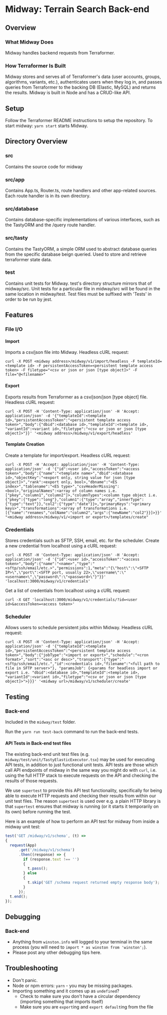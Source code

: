 # Midway: Terrain Search Back-end

## Overview

### What Midway Does

Midway handles backend requests from Terraformer.

### How Terraformer Is Built

Midway stores and serves all of Terraformer's data (user accounts,
groups, algorithms, variants, etc.), authenticates users when they log in, and passes queries from Terraformer to
the backing DB (Elastic, MySQL) and returns the results. Midway is built in Node and has a CRUD-like API.

## Setup

Follow the Terraformer README instructions to setup the repository. To start midway:
`yarn start` starts Midway.

## Directory Overview

### src

Contains the source code for midway

### src/app

Contains App.ts, Router.ts, route handlers and other app-related sources. Each route handler is in its own directory.

### src/database

Contains database-specific implementations of various interfaces, such as the TastyORM and the /query route handler.

### src/tasty

Contains the TastyORM, a simple ORM used to abstract database queries from the specific database beign queried. Used to store and retrieve terraformer state data.

### test

Contains unit tests for Midway. test's directory structure mirrors that of midway/src. Unit tests for a particular file in midway/src will be found in the same location in midway/test. Test files must be suffixed with 'Tests' in order to be run by jest. 

## Features

### File I/O

#### Import

Imports a csv/json file into Midway. Headless cURL request:
```
curl -X POST <midway address>/midway/v1/import/headless -F templateId=<template id> -F persistentAccessToken=<persistent template access token> -F filetype="<csv or json or json [type object]>" -F file="@<filename>"
```

#### Export

Exports results from Terraformer as a csv/json/json [type object] file. Headless cURL request:
```
curl -X POST -H 'Content-Type: application/json' -H 'Accept: application/json' -d '{"templateId":<template id>,"persistentAccessToken":"<persistent template access token>","body":{"dbid":<database id>,"templateId":<template id>, "variantId":<variant id>,"filetype":"<csv or json or json [type object]>"}}' '<midway address>/midway/v1/export/headless'
```

#### Template Creation

Create a template for import/export. Headless cURL request:
```
curl -X POST -H 'Accept: application/json' -H 'Content-Type: application/json' -d '{"id":<user id>,"accessToken":"<access token>","body":{"name":"<template name>","dbid":<database id>,"objectKey":"<export only, string value for json [type object]>","rank":<export only, bool>,"dbname":"<ES index>","tablename":"<ES type>","csvHeaderMissing":<bool>,"originalNames":<array of column names i.e. ["pkey","column1","column2"]>,"columnTypes":<column type object i.e. {"pkey":{"type":"long"},"column1":{"type":"array","innerType":{"type":"text"}},"col2":{"type":"date"}}>,"primaryKeys":"<primary keys>","transformations":<array of transformations i.e. [{"name":"renames","colName":"column2","args":{"newName":"col2"}}]>}}' "<midway address>/midway/v1/<import or export>/templates/create"
```

### Credentials

Stores credentials such as SFTP, SSH, email, etc. for the scheduler. Create a new credential from localhost using a cURL request:
```
curl -X POST -H 'Content-Type: application/json' -H 'Accept: application/json' -d '{"id":<user id>,"accessToken":"<access token>","body":{"name":"<name>","type":"<sftp/ssh/email/etc.>","permissions":1,"meta":"{\"host\":\"<SFTP IP>\",\"port\":<SFTP port, usually 22>,\"username\":\"<username>\",\"password\":\"<password>\"}"}}' 'localhost:3000/midway/v1/credentials'
``` 

Get a list of credentials from localhost using a cURL request:
```
curl -X GET 'localhost:3000/midway/v1/credentials/?id=<user id>&accessToken=<access token>'
```

### Scheduler

Allows users to schedule persistent jobs within Midway. Headless cURL request:
```
curl -X POST -H 'Content-Type: application/json' -H 'Accept: application/json' -d '{"templateId":<template id>,"persistentAccessToken":"<persistent template access token>","body":{"jobType":"<import or export>","schedule":"<cron format>","sort":"<asc or desc>","transport":{"type":"<sftp/ssh/email/etc.","id":<credentials id>,"filename":"<full path to file in SFTP server>"}, "paramsJob": {<params for headless import or export i.e. "dbid":<database id>,"templateId":<template id>, "variantId":<variant id>,"filetype":"<csv or json or json [type object]>">}}}' '<midway url>/midway/v1/scheduler/create'
```

## Testing

### Back-end

Included in the `midway/test` folder.

Run the `yarn run test-back` command to run the back-end tests.

#### API Tests in Back-end test files

The existing back-end unit test files (e.g. `midway/test/unit/TastyElasticExecutor.tsx`) may be used for executing
API tests, in addition to just functional unit tests.  API tests are those which call API endpoints of midway in the
same way you might do with `curl`, i.e. using the full HTTP stack to execute requests on the API and checking the
results of those requests.

We use `supertest` to provide this API test functionality, specifically for being able to execute HTTP requests and
checking their results from within our unit test files.  The reason `supertest` is used over e.g. a plain HTTP library
is that `supertest` ensures that midway is running (or it starts it temporarily on its own) before running the test.

Here is an example of how to perform an API test for midway from inside a midway unit test:
```javascript
test('GET /midway/v1/schema', (t) =>
{
  request(App)
      .get('/midway/v1/schema')
      .then((response) => {
        if (response.text !== '')
        {
          t.pass();
        } else
        {
          t.skip('GET /schema request returned empty response body');
        }
      });
  t.end();
});
```

## Debugging

### Back-end

* Anything from `winston.info` will logged to your terminal in the same process (you will need to
  `import * as winston from 'winston';`).
* Please post any other debugging tips here.

## Troubleshooting

* Don't panic.
* Node or npm errors: `yarn` - you may be missing packages.
* Importing something and it comes up as `undefined`?
  - Check to make sure you don't have a circular dependency (importing something that imports itself)
  - Make sure you are `export`ing and `export default`ing from the file
